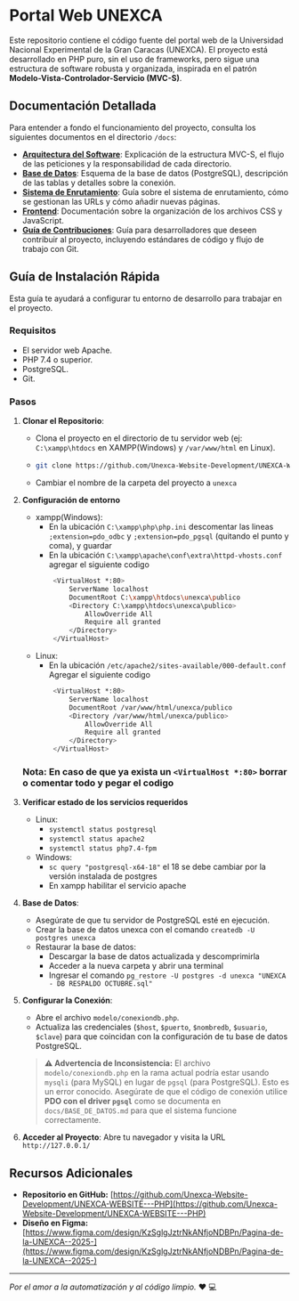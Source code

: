 # Portal Web UNEXCA

Este repositorio contiene el código fuente del portal web de la Universidad Nacional Experimental de la Gran Caracas (UNEXCA). El proyecto está desarrollado en PHP puro, sin el uso de frameworks, pero sigue una estructura de software robusta y organizada, inspirada en el patrón **Modelo-Vista-Controlador-Servicio (MVC-S)**.

## Documentación Detallada

Para entender a fondo el funcionamiento del proyecto, consulta los siguientes documentos en el directorio `/docs`:

-   [**Arquitectura del Software**](./docs/ARQUITECTURA.md): Explicación de la estructura MVC-S, el flujo de las peticiones y la responsabilidad de cada directorio.
-   [**Base de Datos**](./docs/BASE_DE_DATOS.md): Esquema de la base de datos (PostgreSQL), descripción de las tablas y detalles sobre la conexión.
-   [**Sistema de Enrutamiento**](./docs/ENRUTAMIENTO.md): Guía sobre el sistema de enrutamiento, cómo se gestionan las URLs y cómo añadir nuevas páginas.
-   [**Frontend**](./docs/FRONTEND.md): Documentación sobre la organización de los archivos CSS y JavaScript.
-   [**Guía de Contribuciones**](./docs/CONTRIBUCIONES.md): Guía para desarrolladores que deseen contribuir al proyecto, incluyendo estándares de código y flujo de trabajo con Git.

## Guía de Instalación Rápida

Esta guía te ayudará a configurar tu entorno de desarrollo para trabajar en el proyecto.

### Requisitos

-   El servidor web Apache.
-   PHP 7.4 o superior.
-   PostgreSQL.
-   Git.

### Pasos

1.  **Clonar el Repositorio**:
    - Clona el proyecto en el directorio de tu servidor web (ej: `C:\xampp\htdocs` en XAMPP(Windows) y `/var/www/html` en Linux).
    - ```bash
      git clone https://github.com/Unexca-Website-Development/UNEXCA-WEBSITE---PHP.git
      ```
    - Cambiar el nombre de la carpeta del proyecto a `unexca`
3. **Configuración de entorno**
   - xampp(Windows):
     - En la ubicación `C:\xampp\php\php.ini` descomentar las lineas `;extension=pdo_odbc` y `;extension=pdo_pgsql` (quitando el punto y coma), y guardar
     - En la ubicación `C:\xampp\apache\conf\extra\httpd-vhosts.conf` agregar el siguiente codigo
       ```bash
        <VirtualHost *:80>
            ServerName localhost
            DocumentRoot C:\xampp\htdocs\unexca\publico
            <Directory C:\xampp\htdocs\unexca\publico>
                AllowOverride All
                Require all granted
            </Directory>
        </VirtualHost>    
        ```
    - Linux:
       - En la ubicación `/etc/apache2/sites-available/000-default.conf` Agregar el siguiente codigo
         ```bash
          <VirtualHost *:80>
              ServerName localhost
              DocumentRoot /var/www/html/unexca/publico
              <Directory /var/www/html/unexca/publico>
                  AllowOverride All
                  Require all granted
              </Directory>
          </VirtualHost>  
          ```
    ### Nota: En caso de que ya exista un `<VirtualHost *:80>` borrar o comentar todo y pegar el codigo

5. **Verificar estado de los servicios requeridos**
    - Linux: 
      -   `systemctl status postgresql`
      -   `systemctl status apache2 `
      -   `systemctl status php7.4-fpm `
    - Windows:
      - `sc query "postgresql-x64-18"` el 18 se debe cambiar por la versión instalada de postgres
      - En xampp habilitar el servicio apache
   
2.  **Base de Datos**:
    -   Asegúrate de que tu servidor de PostgreSQL esté en ejecución.
    -   Crear la base de datos unexca con el comando `createdb -U postgres unexca`
    -   Restaurar la base de datos:
        - Descargar la base de datos actualizada y descomprimirla
        - Acceder a la nueva carpeta y abrir una terminal
        - Ingresar el comando `pg_restore -U postgres -d unexca "UNEXCA - DB RESPALDO OCTUBRE.sql" `
      
3.  **Configurar la Conexión**:
    -   Abre el archivo `modelo/conexiondb.php`.
    -   Actualiza las credenciales (`$host`, `$puerto`, `$nombredb`, `$usuario`, `$clave`) para que coincidan con la configuración de tu base de datos PostgreSQL.

    > **⚠️ Advertencia de Inconsistencia:**
    > El archivo `modelo/conexiondb.php` en la rama actual podría estar usando `mysqli` (para MySQL) en lugar de `pgsql` (para PostgreSQL). Esto es un error conocido. Asegúrate de que el código de conexión utilice **PDO con el driver `pgsql`** como se documenta en `docs/BASE_DE_DATOS.md` para que el sistema funcione correctamente.

4.  **Acceder al Proyecto**: Abre tu navegador y visita la URL `http://127.0.0.1/` 

## Recursos Adicionales

-   **Repositorio en GitHub:** [https://github.com/Unexca-Website-Development/UNEXCA-WEBSITE---PHP](https://github.com/Unexca-Website-Development/UNEXCA-WEBSITE---PHP)
-   **Diseño en Figma:** [https://www.figma.com/design/KzSglgJztrNkANfjoNDBPn/Pagina-de-la-UNEXCA--2025-](https://www.figma.com/design/KzSglgJztrNkANfjoNDBPn/Pagina-de-la-UNEXCA--2025-)

---
*Por el amor a la automatización y al código limpio.* :heart: :computer: